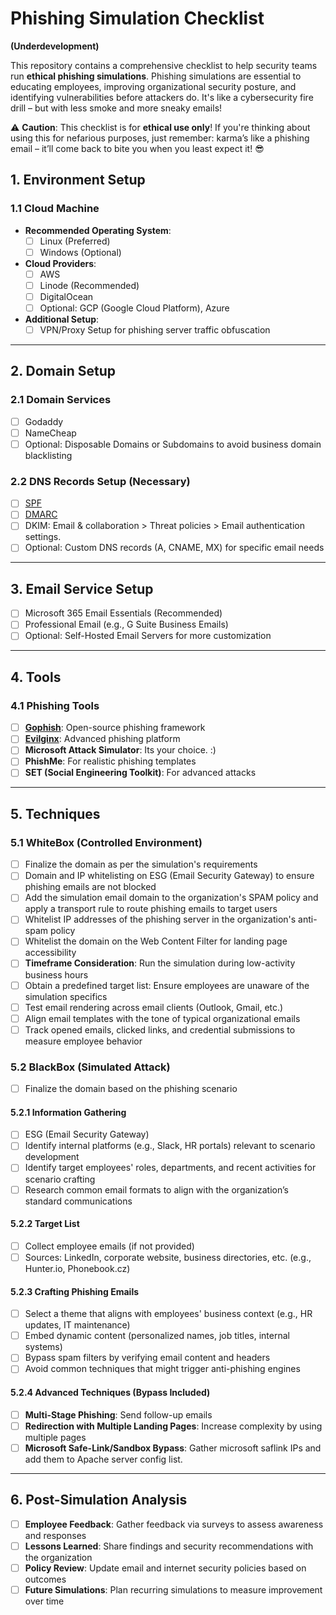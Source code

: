 # Phishing Simulation Checklist
**(Underdevelopment)**

This repository contains a comprehensive checklist to help security teams run **ethical phishing simulations**. Phishing simulations are essential to educating employees, improving organizational security posture, and identifying vulnerabilities before attackers do. It's like a cybersecurity fire drill – but with less smoke and more sneaky emails!

⚠️ **Caution**: This checklist is for **ethical use only**! If you're thinking about using this for nefarious purposes, just remember: karma’s like a phishing email – it’ll come back to bite you when you least expect it! 😎


## 1. Environment Setup

### 1.1 Cloud Machine
- **Recommended Operating System**: 
  - [ ] Linux (Preferred)
  - [ ] Windows (Optional)
- **Cloud Providers**:
  - [ ] AWS
  - [ ] Linode (Recommended)
  - [ ] DigitalOcean
  - [ ] Optional: GCP (Google Cloud Platform), Azure
- **Additional Setup**:
  - [ ] VPN/Proxy Setup for phishing server traffic obfuscation

--- 

## 2. Domain Setup

### 2.1 Domain Services
- [ ] Godaddy
- [ ] NameCheap
- [ ] Optional: Disposable Domains or Subdomains to avoid business domain blacklisting

### 2.2 DNS Records Setup (Necessary)
- [ ] [SPF](https://easydmarc.com/tools/spf-record-generator)
- [ ] [DMARC](https://easydmarc.com/tools/dmarc-record-generator )
- [ ] DKIM: Email & collaboration > Threat policies > Email authentication settings.
- [ ] Optional: Custom DNS records (A, CNAME, MX) for specific email needs

--- 

## 3. Email Service Setup
- [ ] Microsoft 365 Email Essentials (Recommended)
- [ ] Professional Email (e.g., G Suite Business Emails)
- [ ] Optional: Self-Hosted Email Servers for more customization

---

## 4. Tools

### 4.1 Phishing Tools
- [ ] **[Gophish]([https://getgophish.com/](https://github.com/MrSoloplay/Advance-Phishing-Checklist/blob/main/Gophish_Checklist.md))**: Open-source phishing framework
- [ ] **[Evilginx](https://github.com/kgretzky/evilginx2)**: Advanced phishing platform
- [ ] **Microsoft Attack Simulator**: Its your choice. :)
- [ ] **PhishMe**: For realistic phishing templates
- [ ] **SET (Social Engineering Toolkit)**: For advanced attacks

---

## 5. Techniques

### 5.1 WhiteBox (Controlled Environment)
- [ ] Finalize the domain as per the simulation's requirements
- [ ] Domain and IP whitelisting on ESG (Email Security Gateway) to ensure phishing emails are not blocked
- [ ] Add the simulation email domain to the organization's SPAM policy and apply a transport rule to route phishing emails to target users
- [ ] Whitelist IP addresses of the phishing server in the organization's anti-spam policy
- [ ] Whitelist the domain on the Web Content Filter for landing page accessibility
- [ ] **Timeframe Consideration**: Run the simulation during low-activity business hours
- [ ] Obtain a predefined target list: Ensure employees are unaware of the simulation specifics
- [ ] Test email rendering across email clients (Outlook, Gmail, etc.)
- [ ] Align email templates with the tone of typical organizational emails
- [ ] Track opened emails, clicked links, and credential submissions to measure employee behavior

### 5.2 BlackBox (Simulated Attack)
- [ ] Finalize the domain based on the phishing scenario

#### 5.2.1 Information Gathering
- [ ] ESG (Email Security Gateway) 
- [ ] Identify internal platforms (e.g., Slack, HR portals) relevant to scenario development
- [ ] Identify target employees' roles, departments, and recent activities for scenario crafting
- [ ] Research common email formats to align with the organization’s standard communications

#### 5.2.2 Target List
- [ ] Collect employee emails (if not provided)
- [ ] Sources: LinkedIn, corporate website, business directories, etc. (e.g., Hunter.io, Phonebook.cz)

#### 5.2.3 Crafting Phishing Emails
- [ ] Select a theme that aligns with employees' business context (e.g., HR updates, IT maintenance)
- [ ] Embed dynamic content (personalized names, job titles, internal systems)
- [ ] Bypass spam filters by verifying email content and headers
- [ ] Avoid common techniques that might trigger anti-phishing engines

#### 5.2.4 Advanced Techniques (Bypass Included)
- [ ] **Multi-Stage Phishing**: Send follow-up emails 
- [ ] **Redirection with Multiple Landing Pages**: Increase complexity by using multiple pages
- [ ] **Microsoft Safe-Link/Sandbox Bypass**: Gather microsoft saflink IPs and add them to Apache server config list.

---

## 6. Post-Simulation Analysis
- [ ] **Employee Feedback**: Gather feedback via surveys to assess awareness and responses
- [ ] **Lessons Learned**: Share findings and security recommendations with the organization
- [ ] **Policy Review**: Update email and internet security policies based on outcomes
- [ ] **Future Simulations**: Plan recurring simulations to measure improvement over time

